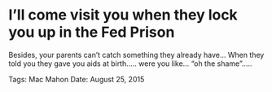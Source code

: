 # I’ll come visit you when they lock you up in the Fed Prison
Besides, your parents can’t catch something they already have…
When they told you they gave you aids at birth….. were you like… “oh the shame”…..

Tags: Mac Mahon
Date: August 25, 2015